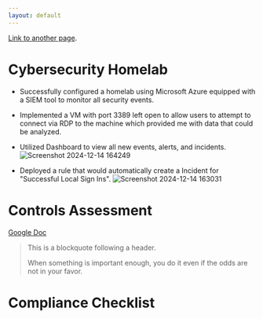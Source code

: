 ```yaml
---
layout: default
---
```

[Link to another page](./another-page.html).

# Cybersecurity Homelab

*  Successfully configured a homelab using Microsoft Azure equipped with a SIEM tool to monitor all security events.
 
*  Implemented a VM with port 3389 left open to allow users to attempt to connect via RDP to the machine which provided me with data that could be analyzed.
  
*  Utilized Dashboard to view all new events, alerts, and incidents.
  ![Screenshot 2024-12-14 164249](https://github.com/user-attachments/assets/61fcf61d-8274-4b4a-af45-11f8465a5fe1)

*  Deployed a rule that would automatically create a Incident for "Successful Local Sign Ins".
  ![Screenshot 2024-12-14 163031](https://github.com/user-attachments/assets/dac90af1-30c0-4bef-932d-dbc934f8eeae)

# Controls Assessment
[Google Doc](https://docs.google.com/document/d/1FSnLztWEmh7cnw4FXuR7LgZ0u_nKlxUSka_7UQR7Rs8/edit?tab=t.0#heading=h.goe9xzxx0fid)
> This is a blockquote following a header.
>
> When something is important enough, you do it even if the odds are not in your favor.

# Compliance Checklist
